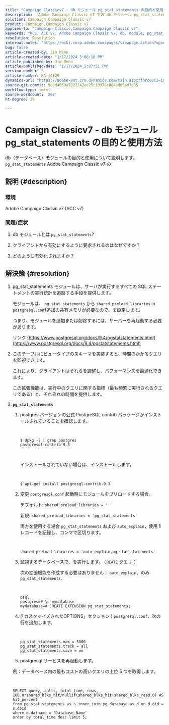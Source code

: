 ```yaml
---
title: "Campaign Classicv7 - db モジュール pg_stat_statements の目的と使用"
description: 「Adobe Campaign Classic v7 での db モジュール pg_stat_statements の目的と使用について説明します。」
solution: Campaign,Campaign Classic v7
product: Campaign,Campaign Classic v7
applies-to: "Campaign Classic,Campaign,Campaign Classic v7"
keywords: "KCS, ACC v7, Adobe Campaign Classic v7, db, module, pg_stat_statement, FAQ, PostgreSQL, postgres"
resolution: Resolution
internal-notes: "https://wiki.corp.adobe.com/pages/viewpage.action?spaceKey=neolane&title=Database+performance+optimization+-+Identify+bottleneck+queries+with+execution+statistics#Databaseperformanceoptimization-Identifybottleneckquerieswithexecutionstatistics-pg_stat_statements"
bug: false
article-created-by: Jim Menn
article-created-date: "1/17/2024 5:06:10 PM"
article-published-by: Jim Menn
article-published-date: "1/17/2024 5:07:51 PM"
version-number: 5
article-number: KA-14829
dynamics-url: "https://adobe-ent.crm.dynamics.com/main.aspx?forceUCI=1&pagetype=entityrecord&etn=knowledgearticle&id=ceb6acb1-5ab5-ee11-a569-6045bd006268"
source-git-commit: 9e8d4059a7927142ee25c10978c084ad654d7d85
workflow-type: tm+mt
source-wordcount: '267'
ht-degree: 1%

---
```


# Campaign Classicv7 - db モジュール pg_stat_statements の目的と使用方法


db（データベース）モジュールの目的と使用について説明します。 `pg_stat_statements` Adobe Campaign Classic v7 の

## 説明 {#description}


### 環境

Adobe Campaign Classic v7 (ACC v7)



### 問題/症状

1. db モジュールとは `pg_stat_statements`?

2. クライアントから有効にするように要求されるのはなぜですか？

3. どのように有効化されますか？


## 解決策 {#resolution}


1. pg_stat_statements モジュールは、サーバが実行するすべての SQL ステートメントの実行統計を追跡する手段を提供します。


   モジュールは、 `pg_stat_statements` から `shared_preload_libraries` in `postgresql.conf`追加の共有メモリが必要なので、を設定します。


   つまり、モジュールを追加または削除するには、サーバーを再起動する必要があります。


   リンク [https://www.postgresql.org/docs/9.4/pgstatstatements.html](https://www.postgresql.org/docs/9.4/pgstatstatements.html)
2. このテーブルにビュータイプのスキーマを実装すると、時間のかかるクエリを監視できます。


   これにより、クライアントはそれらを調整し、パフォーマンスを最適化できます。


   この拡張機能は、実行中のクエリに関する指標（最も頻繁に実行されるクエリである）と、それぞれの時間を提供します。
3. <b>`pg_stat_statements`</b>

   1. postgres バージョンの公式 PostgreSQL contrib パッケージがインストールされていることを確認します。


      <br>

      ```
      $ dpkg -l | grep postgres
      postgresql-contrib-9.3
      ```



      <br>

      インストールされていない場合は、インストールします。


      <br>

      ```
      $ apt-get install postgresql-contrib-9.3
      ```




   2. 変更 `postgresql.conf` 起動時にモジュールをプリロードする場合。


      デフォルト: `shared_preload_libraries = ''`


      新規: `shared_preload_libraries = 'pg_stat_statements'`


      両方を使用する場合 `pg_stat_statements` および `auto_explain`，使用 <b>1</b> レコードを記録し、コンマで区切ります。


      <br>

      ```
      shared_preload_libraries = 'auto_explain,pg_stat_statements'
      ```




   3. 監視するデータベースで、を実行します。 `CREATE` クエリ：


      次の拡張機能を作成する必要はありません： `auto_explain`、のみ `pg_stat_statements`.


      <br>

      ```
      psql
      postgres=# \c mydatabase
      mydatabase=# CREATE EXTENSION pg_stat_statements;
      ```




   4. (「カスタマイズされたOPTIONS」セクション ) `postgresql.conf`、次の行を追加します。


      <br>

      ```
      pg_stat_statements.max = 5000
      pg_stat_statements.track = all
      pg_stat_statements.save = on
      ```


   5. postgresql サービスを再起動します。



   例：データベース内の最もコストの高いクエリの上位 5 つを取得します。


   <br>

   ```
   SELECT query, calls, total_time, rows, 100.0*shared_blks_hit/nullif(shared_blks_hit+shared_blks_read,0) AS hit_percent
   from pg_stat_statements as s inner join pg_database as d on d.oid = s.dbid
   where d.datname = 'Database_Name'
   order by total_time desc limit 5;
   ```





